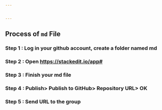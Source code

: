 ```yaml
---


---
```


<h2 id="process-of-md-file">Process of <code>md</code> File</h2>
<h3 id="step-1--log-in-your-github-account-create-a-folder-named-md"><strong>Step 1 :</strong> Log in your github account, create a folder named md</h3>
<h3 id="step-2--open-httpsstackedit.ioapp"><strong>Step 2 :</strong> Open <a href="https://stackedit.io/app#">https://stackedit.io/app#</a></h3>
<h3 id="step-3--finish-your-md-file"><strong>Step 3 :</strong> Finish your md file</h3>
<h3 id="step-4--publish-publish-to-github-repository-url-ok"><strong>Step 4 :</strong> Publish&gt; Publish to GitHub&gt; Repository URL&gt; OK</h3>
<h3 id="step-5--send-url-to-the-group"><strong>Step 5 :</strong> Send URL to the group</h3>

